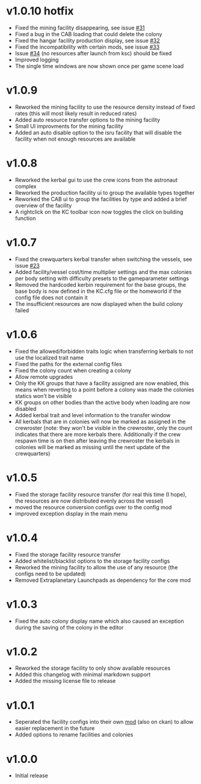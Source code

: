 # v1.0.10 hotfix
- Fixed the mining facility disappearing, see issue [#31](https://github.com/KerbalColonies/KerbalColoniesCore/issues/31)
- Fixed a bug in the CAB loading that could delete the colony
- Fixed the hangar facility production display, see issue [#32](https://github.com/KerbalColonies/KerbalColoniesCore/issues/32)
- Fixed the incompatibility with certain mods, see issue [#33](https://github.com/KerbalColonies/KerbalColoniesCore/issues/33)
- Issue [#34](https://github.com/KerbalColonies/KerbalColoniesCore/issues/34) (no resources after launch from ksc) should be fixed
- Improved logging
- The single time windows are now shown once per game scene load

# v1.0.9
- Reworked the mining facility to use the resource density instead of fixed rates (this will most likely result in reduced rates)
- Added auto resource transfer options to the mining facility
- Small UI improvments for the mining facility
- Added an auto disable option to the isru facility that will disable the facility when not enough resources are available

# v1.0.8
- Reworked the kerbal gui to use the crew icons from the astronaut complex
- Reworked the production facility ui to group the available types together
- Reworked the CAB ui to group the facilities by type and added a brief overview of the facility
- A rightclick on the KC toolbar icon now toggles the click on building function

# v1.0.7
- Fixed the crewquarters kerbal transfer when switching the vessels, see issue [#23](https://github.com/KerbalColonies/KerbalColoniesCore/issues/23)
- Added facility/vessel cost/time multiplier settings and the max colonies per body setting with difficulty presets to the gameparameter settings
- Removed the hardcoded kerbin requirement for the base groups, the base body is now defined in the KC.cfg file or the homeworld if the config file does not contain it
- The insufficient resources are now displayed when the build colony failed

# v1.0.6
- Fixed the allowed/forbidden traits logic when transferring kerbals to not use the localized trait name
- Fixed the paths for the external config files
- Fixed the colony count when creating a colony
- Allow remote upgrades
- Only the KK groups that have a facility assigned are now enabled, this means when reverting to a point before a colony was made the colonies statics won't be visible
- KK groups on other bodies than the active body when loading are now disabled
- Added kerbal trait and level information to the transfer window
- All kerbals that are in colonies will now be marked as assigned in the crewroster (note: they won't be visible in the crewroster, only the count indicates that there are more kerbals there. Additionally if the crew respawn time is on then after leaving the crewroster the kerbals in colonies will be marked as missing until the next update of the crewquarters)

# v1.0.5
- Fixed the storage facility resource transfer (for real this time (I hope), the resources are now distributed evenly across the vessel)
- moved the resource conversion configs over to the config mod
- improved exception display in the main menu

# v1.0.4
- Fixed the storage facility resource transfer
- Added whitelist/blacklist options to the storage facility configs
- Reworked the mining facility to allow the use of any resource (the configs need to be updated)
- Removed Extraplanetary Launchpads as dependency for the core mod

# v1.0.3
- Fixed the auto colony display name which also caused an exception during the saving of the colony in the editor

# v1.0.2
- Reworked the storage facility to only show available resources
- Added this changelog with minimal markdown support
- Added the missing license file to release

# v1.0.1
- Seperated the facility configs into their own [mod](https://spacedock.info/mod/3899/KerbalColonies-ExtraplanetaryLaunchpadsConfig) (also on ckan) to allow easier replacement in the future
- Added options to rename facilities and colonies

# v1.0.0
- Initial release